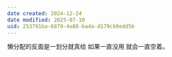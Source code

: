 ```yaml
---
date created: 2024-12-24
date modified: 2025-07-10
uid: 253791ba-6879-4e88-ba4a-d179cb0edd5b
---
```


懒分配的反面是一划分就真给 如果一直没用 就会一直空着。
